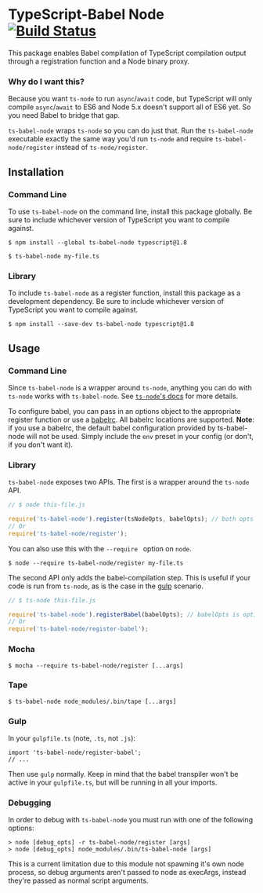 # TypeScript-Babel Node [![Build Status](https://travis-ci.org/danielmoore/ts-babel-node.svg?branch=master)](https://travis-ci.org/danielmoore/ts-babel-node)

This package enables Babel compilation of TypeScript compilation output through a registration function and a Node binary proxy.

### Why do I want this?

Because you want `ts-node` to run `async`/`await` code, but TypeScript will only compile `async`/`await` to ES6 and Node 5.x doesn't support all of ES6 yet. So you need Babel to bridge that gap.

`ts-babel-node` wraps `ts-node` so you can do just that. Run the `ts-babel-node` executable exactly the same way you'd run `ts-node` and require `ts-babel-node/register` instead of `ts-node/register`.

## Installation

### Command Line

To use `ts-babel-node` on the command line, install this package globally. Be sure to include whichever version of TypeScript you want to compile against.

```
$ npm install --global ts-babel-node typescript@1.8

$ ts-babel-node my-file.ts
```

### Library

To include `ts-babel-node` as a register function, install this package as a development dependency. Be sure to include whichever version of TypeScript you want to compile against.

```
$ npm install --save-dev ts-babel-node typescript@1.8
```

## Usage

### Command Line

Since `ts-babel-node` is a wrapper around `ts-node`, anything you can do with `ts-node` works with `ts-babel-node`. See [`ts-node`'s docs](https://github.com/TypeStrong/ts-node/#usage) for more details.

To configure babel, you can pass in an options object to the appropriate register function or use a [babelrc](http://babeljs.io/docs/usage/babelrc/). All babelrc locations are supported. **Note**: if you use a babelrc, the default babel configuration provided by ts-babel-node will not be used. Simply include the `env` preset in your config (or don't, if you don't want it).

### Library

`ts-babel-node` exposes two APIs. The first is a wrapper around the `ts-node` API.

```js
// $ node this-file.js

require('ts-babel-node').register(tsNodeOpts, babelOpts); // both opts are optional
// Or
require('ts-babel-node/register');
```

You can also use this with the `--require ` option on `node`.

```
$ node --require ts-babel-node/register my-file.ts
```

The second API only adds the babel-compilation step. This is useful if your code is run from `ts-node`, as is the case in the [gulp](#gulp) scenario.

```js
// $ ts-node this-file.js

require('ts-babel-node').registerBabel(babelOpts); // babelOpts is optional
// Or
require('ts-babel-node/register-babel');
```

### Mocha

```
$ mocha --require ts-babel-node/register [...args]
```

### Tape

```
$ ts-babel-node node_modules/.bin/tape [...args]
```

### Gulp

In your `gulpfile.ts` (note, `.ts`, not `.js`):

```
import 'ts-babel-node/register-babel';
// ...
```

Then use `gulp` normally. Keep in mind that the babel transpiler won't be active in your `gulpfile.ts`, but will be running in all your imports.

### Debugging

In order to debug with `ts-babel-node` you must run with one of the following options:

```
> node [debug_opts] -r ts-babel-node/register [args]
> node [debug_opts] node_modules/.bin/ts-babel-node [args]

```

This is a current limitation due to this module not spawning it's own node process, so debug
arguments aren't passed to node as execArgs, instead they're passed as normal script arguments.
